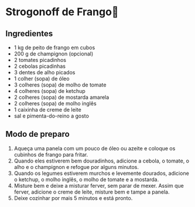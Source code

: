 # Strogonoff de Frango:chicken:

## Ingredientes

- 1 kg de peito de frango em cubos
- 200 g de champignon (opcional)
- 2 tomates picadinhos
- 2 cebolas picadinhas
- 3 dentes de alho picados
- 1 colher (sopa) de óleo
- 3 colheres (sopa) de molho de tomate
- 4 colheres (sopa) de ketchup
- 2 colheres (sopa) de mostarda amarela
- 2 colheres (sopa) de molho inglês
- 1 caixinha de creme de leite
- sal e pimenta-do-reino a gosto

## Modo de preparo

1. Aqueça uma panela com um pouco de óleo ou azeite e coloque os cubinhos de frango para fritar.
2. Quando eles estiverem bem douradinhos, adicione a cebola, o tomate, o alho e o champignon e refogue por alguns minutos.
3. Quando os legumes estiverem murchos e levemente dourados, adicione o ketchup, o molho inglês, o molho de tomate e a mostarda.
4. Misture bem e deixe a misturar ferver, sem parar de mexer.
   Assim que ferver, adicione o creme de leite, misture bem e tampe a panela.
5. Deixe cozinhar por mais 5 minutos e está pronto.
   